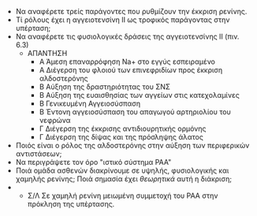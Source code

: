 * Να αναφέρετε τρείς παράγοντες που ρυθμίζουν την έκκριση ρενίνης. 
* Τί ρόλους έχει η αγγειοτενσίνη ΙΙ ως τροφικός παράγοντας στην υπέρταση; 
* Να αναφέρετε τις φυσιολογικές δράσεις της αγγειοτενσίνης ΙΙ (πιν. 6.3)
	* ΑΠΑΝΤΗΣΗ 
		* Α Άμεση επαναρρόφηση Na+ στο εγγύς εσπειραμένο 
		* Α Διέγερση του φλοιού των επινεφριδίων προς έκκριση αλδοστερόνης 
		* Β Αύξηση της δραστηριότητας του ΣΝΣ 
		* Β Αύξηση της ευαισθησίας των αγγείων στις κατεχολαμίνες 
		* Β Γενικευμένη Αγγειοσύσπαση 
		* Β Έντονη αγγειοσύσπαση του απαγωγού αρτηριολίου του νεφρώνα 
		* Γ Διέγερση της έκκρισης αντιδιουρητικής ορμόνης 
		* Γ Διέγερση της δίψας και της πρόσληψης άλατος 
* Ποιός είναι ο ρόλος της αλδοστερόνης στην αύξηση των περιφερικών αντιστάσεων; 
* Να περιγράψετε τον όρο "ιστικό σύστημα ΡΑΑ" 
* Ποιά ομάδα ασθενών διακρίνουμε σε υψηλής, φυσιολογικής και χαμηλής ρενίνης; Ποιά σημασία έχει _θεωρητικά_ αυτή η διάκριση; 
* + Σ/Λ Σε χαμηλή ρενίνη μειωμένη συμμετοχή του ΡΑΑ στην πρόκληση της υπέρτασης. 
